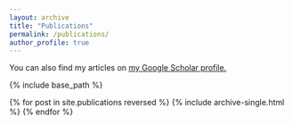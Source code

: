 ```yaml
---
layout: archive
title: "Publications"
permalink: /publications/
author_profile: true
---
```


  You can also find my articles on <u><a href="https://scholar.google.nl/citations?user=xh5gN60AAAAJ&hl=en">my Google Scholar profile</a>.</u>

{% include base_path %}

{% for post in site.publications reversed %}
  {% include archive-single.html %}
{% endfor %}
